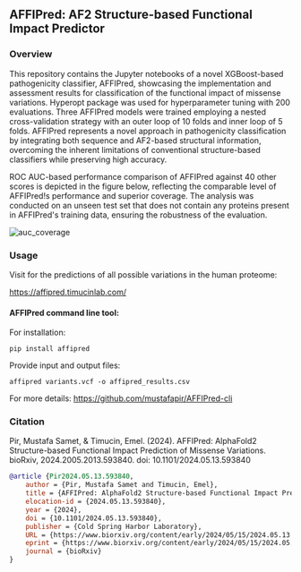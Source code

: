 ## AFFIPred: AF2 Structure-based Functional Impact Predictor
### Overview

This repository contains the Jupyter notebooks of a novel XGBoost-based pathogenicity classifier, AFFIPred, showcasing the implementation and assessment results for classification of the functional impact of missense variations. Hyperopt package was used for hyperparameter tuning with 200 evaluations. Three AFFIPred models were trained employing a nested cross-validation strategy with an outer loop of 10 folds and inner loop of 5 folds. AFFIPred represents a novel approach in pathogenicity classification by integrating both sequence and AF2-based structural information, overcoming the inherent limitations of conventional structure-based classifiers while preserving high accuracy.

ROC AUC-based performance comparison of AFFIPred against 40 other scores is depicted in the figure below, reflecting the comparable level of AFFIPred!s performance and superior coverage. The analysis was conducted on an unseen test set that does not contain any proteins present in AFFIPred's training data, ensuring the robustness of the evaluation.
 
![auc_coverage](https://github.com/timucinlab/AFFIPred/assets/58934249/ace462e6-1af4-4800-9ec6-2105384f26bc)

### Usage

Visit for the predictions of all possible variations in the human proteome:

https://affipred.timucinlab.com/

#### AFFIPred command line tool:

For installation:

```pip install affipred```

Provide input and output files:

```affipred variants.vcf -o affipred_results.csv```

For more details: https://github.com/mustafapir/AFFIPred-cli

### Citation

Pir, Mustafa Samet, & Timucin, Emel. (2024). AFFIPred: AlphaFold2 Structure-based Functional Impact Prediction of Missense Variations. bioRxiv, 2024.2005.2013.593840. doi: 10.1101/2024.05.13.593840

```bibtex
@article {Pir2024.05.13.593840,
	author = {Pir, Mustafa Samet and Timucin, Emel},
	title = {AFFIPred: AlphaFold2 Structure-based Functional Impact Prediction of Missense Variations},
	elocation-id = {2024.05.13.593840},
	year = {2024},
	doi = {10.1101/2024.05.13.593840},
	publisher = {Cold Spring Harbor Laboratory},
	URL = {https://www.biorxiv.org/content/early/2024/05/15/2024.05.13.593840},
	eprint = {https://www.biorxiv.org/content/early/2024/05/15/2024.05.13.593840.full.pdf},
	journal = {bioRxiv}
}
```
